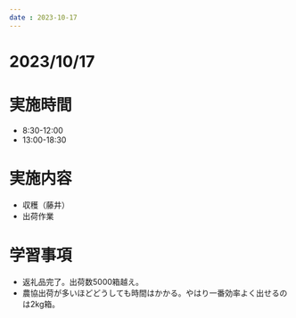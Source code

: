```yaml
---
date : 2023-10-17
---
```


# 2023/10/17

# 実施時間
- 8:30-12:00
- 13:00-18:30

# 実施内容
- 収穫（藤井）
- 出荷作業

# 学習事項
- 返礼品完了。出荷数5000箱越え。
- 農協出荷が多いほどどうしても時間はかかる。やはり一番効率よく出せるのは2kg箱。